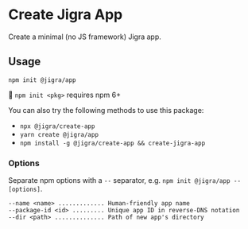 # Create Jigra App

Create a minimal (no JS framework) Jigra app.

## Usage

```
npm init @jigra/app
```

:memo: `npm init <pkg>` requires npm 6+

You can also try the following methods to use this package:

- `npx @jigra/create-app`
- `yarn create @jigra/app`
- `npm install -g @jigra/create-app && create-jigra-app`

### Options

Separate npm options with a `--` separator, e.g. `npm init @jigra/app -- [options]`.

```
--name <name> ............. Human-friendly app name
--package-id <id> ......... Unique app ID in reverse-DNS notation
--dir <path> .............. Path of new app's directory
```
